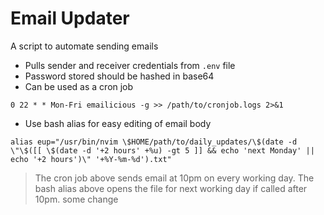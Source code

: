 # Email Updater

A script to automate sending emails

- Pulls sender and receiver credentials from `.env` file
- Password stored should be hashed in base64
- Can be used as a cron job

```
0 22 * * Mon-Fri emailicious -g >> /path/to/cronjob.logs 2>&1
```

- Use bash alias for easy editing of email body

```
alias eup="/usr/bin/nvim \$HOME/path/to/daily_updates/\$(date -d \"\$([[ \$(date -d '+2 hours' +%u) -gt 5 ]] && echo 'next Monday' || echo '+2 hours')\" '+%Y-%m-%d').txt"
```

> The cron job above sends email at 10pm on every working day.
> The bash alias above opens the file for next working day if called after 10pm.
some change
